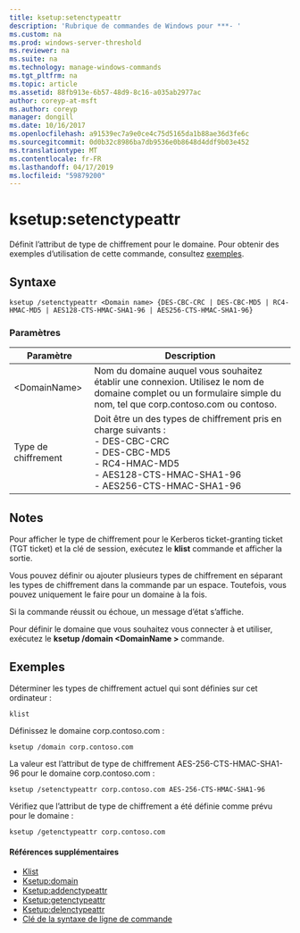 ```yaml
---
title: ksetup:setenctypeattr
description: 'Rubrique de commandes de Windows pour ***- '
ms.custom: na
ms.prod: windows-server-threshold
ms.reviewer: na
ms.suite: na
ms.technology: manage-windows-commands
ms.tgt_pltfrm: na
ms.topic: article
ms.assetid: 88fb913e-6b57-48d9-8c16-a035ab2977ac
author: coreyp-at-msft
ms.author: coreyp
manager: dongill
ms.date: 10/16/2017
ms.openlocfilehash: a91539ec7a9e0ce4c75d5165da1b88ae36d3fe6c
ms.sourcegitcommit: 0d0b32c8986ba7db9536e0b8648d4ddf9b03e452
ms.translationtype: MT
ms.contentlocale: fr-FR
ms.lasthandoff: 04/17/2019
ms.locfileid: "59879200"
---
```

# <a name="ksetupsetenctypeattr"></a>ksetup:setenctypeattr



Définit l’attribut de type de chiffrement pour le domaine. Pour obtenir des exemples d’utilisation de cette commande, consultez [exemples](#BKMK_Examples).

## <a name="syntax"></a>Syntaxe

```
ksetup /setenctypeattr <Domain name> {DES-CBC-CRC | DES-CBC-MD5 | RC4-HMAC-MD5 | AES128-CTS-HMAC-SHA1-96 | AES256-CTS-HMAC-SHA1-96}
```

### <a name="parameters"></a>Paramètres

|Paramètre|Description|
|---------|-----------|
|\<DomainName>|Nom du domaine auquel vous souhaitez établir une connexion. Utilisez le nom de domaine complet ou un formulaire simple du nom, tel que corp.contoso.com ou contoso.|
|Type de chiffrement|Doit être un des types de chiffrement pris en charge suivants :</br>-   DES-CBC-CRC</br>-   DES-CBC-MD5</br>-   RC4-HMAC-MD5</br>-   AES128-CTS-HMAC-SHA1-96</br>-   AES256-CTS-HMAC-SHA1-96|

## <a name="remarks"></a>Notes

Pour afficher le type de chiffrement pour le Kerberos ticket-granting ticket (TGT ticket) et la clé de session, exécutez le **klist** commande et afficher la sortie.

Vous pouvez définir ou ajouter plusieurs types de chiffrement en séparant les types de chiffrement dans la commande par un espace. Toutefois, vous pouvez uniquement le faire pour un domaine à la fois.

Si la commande réussit ou échoue, un message d’état s’affiche.

Pour définir le domaine que vous souhaitez vous connecter à et utiliser, exécutez le **ksetup /domain \<DomainName >** commande.

## <a name="BKMK_Examples"></a>Exemples

Déterminer les types de chiffrement actuel qui sont définies sur cet ordinateur :
```
klist
```
Définissez le domaine corp.contoso.com :
```
ksetup /domain corp.contoso.com
```
La valeur est l’attribut de type de chiffrement AES-256-CTS-HMAC-SHA1-96 pour le domaine corp.contoso.com :
```
ksetup /setenctypeattr corp.contoso.com AES-256-CTS-HMAC-SHA1-96
```
Vérifiez que l’attribut de type de chiffrement a été définie comme prévu pour le domaine :
```
ksetup /getenctypeattr corp.contoso.com
```

#### <a name="additional-references"></a>Références supplémentaires

-   [Klist](klist.md)
-   [Ksetup:domain](ksetup-domain.md)
-   [Ksetup:addenctypeattr](ksetup-addenctypeattr.md)
-   [Ksetup:getenctypeattr](ksetup-getenctypeattr.md)
-   [Ksetup:delenctypeattr](ksetup-delenctypeattr.md)
-   [Clé de la syntaxe de ligne de commande](command-line-syntax-key.md)